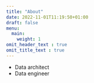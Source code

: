 ```yaml
---
title: "About"
date: 2022-11-01T11:19:50+01:00
draft: false
menu:
  main:
    weight: 1
omit_header_text : true    
omit_title_text : true
---
```


- Data architect
- Data engineer